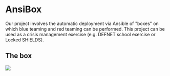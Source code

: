 # AnsiBox

Our project involves the automatic deployment via Ansible of "boxes" on which blue teaming and red teaming can be performed. This project can be used as a crisis management exercise (e.g. DEFNET school exercise or Locked SHIELDS).

## The box

![](../images/box.png)

